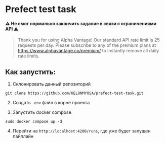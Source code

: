 # Prefect test task

#### ⚠️ Не смог нормально закончить задание в связи с ограничениями API ⚠️

>  Thank you for using Alpha Vantage! Our standard API rate limit is 25 requests per day. Please subscribe to any of the premium plans at https://www.alphavantage.co/premium/ to instantly remove all daily rate limits.

## Как запустить:

1. Склонировать данный репозиторий

```
git clone https://github.com/KELONMYOSA/prefect-test-task.git
```

2. Создать `.env` файл в корне проекта

3. Запустить docker compose
```
sudo docker compose up -d
```

4. Перейти на `http://localhost:4200/runs`, где уже будет запущен пайплайн
